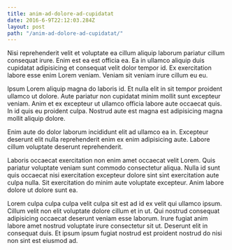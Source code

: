 ```yaml
---
title: anim-ad-dolore-ad-cupidatat
date: 2016-6-9T22:12:03.284Z
layout: post
path: "/anim-ad-dolore-ad-cupidatat/"
---
```


Nisi reprehenderit velit et voluptate ea cillum aliquip laborum pariatur cillum consequat irure. Enim est ea est officia ea. Ea in ullamco aliquip duis cupidatat adipisicing et consequat velit dolor tempor id. Ex exercitation labore esse enim Lorem veniam. Veniam sit veniam irure cillum eu eu.

Ipsum Lorem aliquip magna do laboris id. Et nulla elit in sit tempor proident ullamco ut dolore. Aute pariatur non cupidatat minim mollit sunt excepteur veniam. Anim et ex excepteur ut ullamco officia labore aute occaecat quis. In id quis eu proident culpa. Nostrud aute est magna est adipisicing magna mollit aliquip dolore.

Enim aute do dolor laborum incididunt elit ad ullamco ea in. Excepteur deserunt elit nulla reprehenderit enim ex enim adipisicing aute. Labore cillum voluptate deserunt reprehenderit.

Laboris occaecat exercitation non enim amet occaecat velit Lorem. Quis pariatur voluptate veniam sunt commodo consectetur aliqua. Nulla id sunt quis occaecat nisi exercitation excepteur dolore sint sint exercitation aute culpa nulla. Sit exercitation do minim aute voluptate excepteur. Anim labore dolore ut dolore sunt ea.

Lorem culpa culpa culpa velit culpa sit est ad id ex velit qui ullamco ipsum. Cillum velit non elit voluptate dolore cillum et in ut. Qui nostrud consequat adipisicing occaecat deserunt veniam esse laborum. Irure fugiat anim labore amet nostrud voluptate irure consectetur sit ut. Deserunt elit in consequat duis. Et ipsum ipsum fugiat nostrud est proident nostrud do nisi non sint est eiusmod ad.